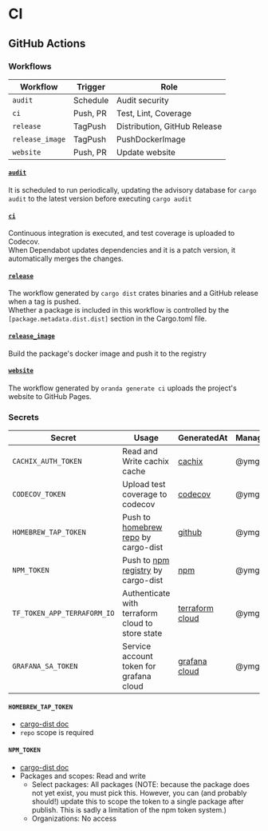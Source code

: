# CI

## GitHub Actions

### Workflows

| Workflow        | Trigger   | Role                         |
| ---             | ---       | ---                          |
| `audit`         | Schedule  | Audit security               |
| `ci`            | Push, PR  | Test, Lint, Coverage         |
| `release`       | TagPush   | Distribution, GitHub Release |
| `release_image` | TagPush   | PushDockerImage              |
| `website`       | Push, PR  | Update website               |


#### [`audit`](https://github.com/ymgyt/syndicationd/blob/main/.github/workflows/audit.yaml)  

It is scheduled to run periodically, updating the advisory database for `cargo audit` to the latest version before executing `cargo audit`

#### [`ci`](https://github.com/ymgyt/syndicationd/blob/main/.github/workflows/ci.yaml)

Continuous integration is executed, and test coverage is uploaded to Codecov.  
When Dependabot updates dependencies and it is a patch version, it automatically merges the changes.

#### [`release`](https://github.com/ymgyt/syndicationd/blob/main/.github/workflows/release.yml)

The workflow generated by `cargo dist` crates binaries and a GitHub release when a tag is pushed.  
Whether a package is included in this workflow is controlled by the `[package.metadata.dist.dist]` section in the Cargo.toml file.

#### [`release_image`](https://github.com/ymgyt/syndicationd/blob/main/.github/workflows/releases_image.yml)

Build the package's docker image and push it to the registry

#### [`website`](https://github.com/ymgyt/syndicationd/blob/main/.github/workflows/website.yaml)

The workflow generated by `oranda generate ci` uploads the project's website to GitHub Pages.


### Secrets

| Secret                     | Usage                                            | GeneratedAt         | ManagedBy |
|----------------------------|--------------------------------------------------|---------------------|-----------|
| `CACHIX_AUTH_TOKEN`        | Read and Write cachix cache                      | [cachix]            | @ymgyt    |
| `CODECOV_TOKEN`            | Upload test coverage to codecov                  | [codecov]           | @ymgyt    |
| `HOMEBREW_TAP_TOKEN`       | Push to [homebrew repo] by cargo-dist            | [github]            | @ymgyt    |
| `NPM_TOKEN`                | Push to [npm registry] by cargo-dist             | [npm]               | @ymgyt    |
| `TF_TOKEN_APP_TERRAFORM_IO`| Authenticate with terraform cloud to store state | [terraform cloud]   | @ymgyt    |
| `GRAFANA_SA_TOKEN`         | Service account token for grafana cloud          | [grafana cloud]     | @ymgyt    |

[cachix]: https://app.cachix.org/personal-auth-tokens
[codecov]: https://app.codecov.io/gh/ymgyt/syndicationd/settings
[homebrew repo]: https://github.com/ymgyt/homebrew-syndicationd/tree/main
[github]: https://github.com/settings/tokens
[npm registry]: https://www.npmjs.com/settings/syndicationd/packages
[npm]: https://www.npmjs.com/settings/ymgyt/tokens
[terraform cloud]: https://app.terraform.io/app/settings/tokens
[grafana cloud]: https://ymgyt.grafana.net/org/serviceaccounts


#### `HOMEBREW_TAP_TOKEN`

* [cargo-dist doc](https://opensource.axo.dev/cargo-dist/book/installers/homebrew.html)
* `repo` scope is required

#### `NPM_TOKEN`

* [cargo-dist doc](https://opensource.axo.dev/cargo-dist/book/installers/npm.html)
* Packages and scopes: Read and write
  * Select packages: All packages (NOTE: because the package does not yet exist, you must pick this. However, you can (and probably should!) update this to scope the token to a single package after publish. This is sadly a limitation of the npm token system.)
  * Organizations: No access

 
